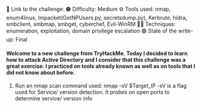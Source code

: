 🔗 Link to the challenge: [](https://tryhackme.com/r/room/attacktivedirectory)
🟠 Difficulty: Medium
⚙️ Tools used: nmap, enum4linux, Impacket(GetNPUsers.py, secretsdump.py), Kerbrute, hidra, smbclient, smbmap, smbget, cyberchef, Evil-WinRM 
🧑‍💻 Techniques: enumeration, exploitation, domain privilege escalation
🟢 State of the write-up: Final


#### Welcome to a new challenge from TryHackMe. Today I decided to learn how to attack Active Directory and I consider that this challenge was a great exercise. I practiced on tools already known as well as on tools that I did not know about before.


1. Run an nmap scan
 command used: nmap -sV $Target_IP
                -sV is a flag used for Service/ version detection. It probes on open ports to determine service/ version info

